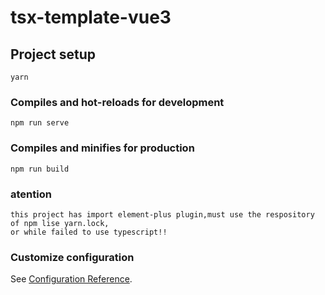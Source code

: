 # tsx-template-vue3

## Project setup
```
yarn
```

### Compiles and hot-reloads for development

```
npm run serve
```

### Compiles and minifies for production

```
npm run build
```

### atention

```
this project has import element-plus plugin,must use the respository of npm lise yarn.lock,
or while failed to use typescript!!
```

### Customize configuration

See [Configuration Reference](https://cli.vuejs.org/config/).
